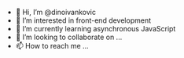 - 👋 Hi, I’m @dinoivankovic
- 👀 I’m interested in front-end development
- 🌱 I’m currently learning asynchronous JavaScript
- 💞️ I’m looking to collaborate on ...
- 📫 How to reach me ...

<!---
dinoivankovic/dinoivankovic is a ✨ special ✨ repository because its `README.md` (this file) appears on your GitHub profile.
You can click the Preview link to take a look at your changes.
--->
